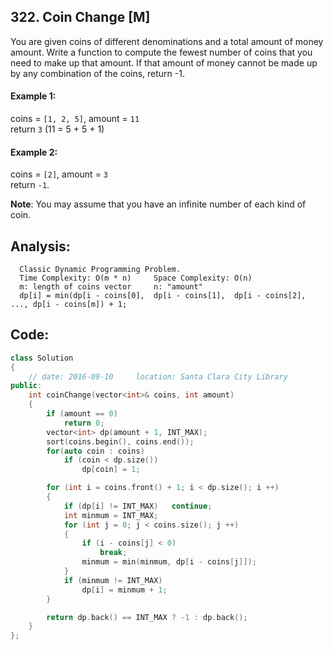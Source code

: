 ## 322. Coin Change [M]
You are given coins of different denominations and a total amount of money amount. Write a function to compute the fewest number of coins that you need to make up that amount. If that amount of money cannot be made up by any combination of the coins, return -1.

#### Example 1:
coins = `[1, 2, 5]`, amount = `11`   
return `3` (11 = 5 + 5 + 1)   

#### Example 2:
coins = `[2]`, amount = `3`   
return `-1`.   

**Note**: You may assume that you have an infinite number of each kind of coin.   

## Analysis:
```
  Classic Dynamic Programming Problem.
  Time Complexity: O(m * n)     Space Complexity: O(n)
  m: length of coins vector     n: "amount"
  dp[i] = min(dp[i - coins[0],  dp[i - coins[1],  dp[i - coins[2], ..., dp[i - coins[m]) + 1;
```

## Code:
```C++
class Solution 
{
    // date: 2016-09-10     location: Santa Clara City Library
public:
    int coinChange(vector<int>& coins, int amount) 
    {
        if (amount == 0)
            return 0;
        vector<int> dp(amount + 1, INT_MAX);
        sort(coins.begin(), coins.end());
        for(auto coin : coins)
            if (coin < dp.size())
                dp[coin] = 1;

        for (int i = coins.front() + 1; i < dp.size(); i ++)
        {
            if (dp[i] != INT_MAX)   continue;
            int minmum = INT_MAX;
            for (int j = 0; j < coins.size(); j ++)
            {
                if (i - coins[j] < 0)
                    break;
                minmum = min(minmum, dp[i - coins[j]]);
            }
            if (minmum != INT_MAX)
                dp[i] = minmum + 1;
        }

        return dp.back() == INT_MAX ? -1 : dp.back();
    }
};
```

